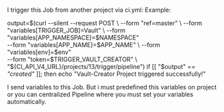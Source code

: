 I trigger this Job from another project via ci.yml:
Example:

output=$(curl --silent --request POST \
            --form "ref=master" \
            --form "variables[TRIGGER_JOB]=Vault" \
            --form "variables[APP_NAMESPACE]=$NAMESPACE" \
            --form "variables[APP_NAME]=$APP_NAME" \
            --form "variables[env]=$env" \
            --form "token=$TRIGGER_VAULT_CREATOR" \
            "${CI_API_V4_URL}/projects/13/trigger/pipeline")
if [[ "$output" == *"created"* ]]; then
     echo "Vault-Creator Project triggered successfully!"


I send variables to this Job. But i must predefined this variables on project or you can centralized Pipeline where you must set your variables automatically.

